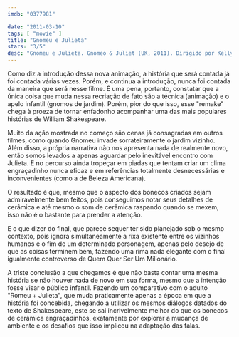 ```yaml
---
imdb: "0377981"

date: "2011-03-10"
tags: [ "movie" ]
title: "Gnomeu e Julieta"
stars: "3/5"
desc: "Gnomeu e Julieta. Gnomeo & Juliet (UK, 2011). Dirigido por Kelly Asbury. Escrito por Rob Sprackling, John R. Smith, Andy Riley, Kevin Cecil, Kelly Asbury, Steve Hamilton Shaw, Andy Riley, Kevin Cecil, Mark Burton. Com James McAvoy, Emily Blunt, Ashley Jensen, Michael Caine, Matt Lucas, Jim Cummings, Maggie Smith, Jason Statham, Ozzy Osbourne."
---
```

Como diz a introdução dessa nova animação, a história que será contada já foi contada várias vezes. Porém, e continua a introdução, nunca foi contada da maneira que será nesse filme. É uma pena, portanto, constatar que a única coisa que muda nessa recriação de fato são a técnica (animação) e o apelo infantil (gnomos de jardim). Porém, pior do que isso, esse "remake" chega à proeza de tornar enfadonho acompanhar uma das mais populares histórias de William Shakespeare.

Muito da ação mostrada no começo são cenas já consagradas em outros filmes, como quando Gnomeu invade sorrateiramente o jardim vizinho. Além disso, a própria narrativa não nos apresenta nada de realmente novo, então somos levados a apenas aguardar pelo inevitável encontro com Julieta. E no percurso ainda tropeçar em piadas que tentam criar um clima engraçadinho nunca eficaz e em referências totalmente desnecessárias e inconvenientes (como a de Beleza Americana).

O resultado é que, mesmo que o aspecto dos bonecos criados sejam admiravelmente bem feitos, pois conseguimos notar seus detalhes de cerâmica e até mesmo o som de cerâmica raspando quando se mexem, isso não é o bastante para prender a atenção.

E o que dizer do final, que parece sequer ter sido planejado sob o mesmo contexto, pois ignora simultaneamente a rixa existente entre os vizinhos humanos e o fim de um determinado personagem, apenas pelo desejo de que as coisas terminem bem, fazendo uma rima nada elegante com o final igualmente controverso de Quem Quer Ser Um Milionário.

A triste conclusão a que chegamos é que não basta contar uma mesma história se não houver nada de novo em sua forma, mesmo que a intenção fosse visar o público infantil. Fazendo um comparativo com o adulto "Romeu + Julieta", que muda praticamente apenas a época em que a história foi concebida, chegando a utilizar os mesmos diálogos datados do texto de Shakespeare, este se sai incrivelmente melhor do que os bonecos de cerâmica engraçadinhos, exatamente por explorar a mudança de ambiente e os desafios que isso implicou na adaptação das falas.
